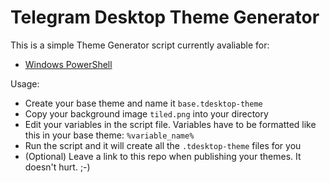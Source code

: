 # Telegram Desktop Theme Generator
This is a simple Theme Generator script currently avaliable for:
 * [Windows PowerShell](https://raw.githubusercontent.com/timoschwarzer/TelegramDesktopThemeGenerator/master/GenerateThemes.ps1)

Usage:
 * Create your base theme and name it `base.tdesktop-theme`
 * Copy your background image `tiled.png` into your directory
 * Edit your variables in the script file. 
   Variables have to be formatted like this in your base theme: `%variable_name%`
 * Run the script and it will create all the `.tdesktop-theme` files for you
 * (Optional) Leave a link to this repo when publishing your themes. It doesn't hurt. ;-)
